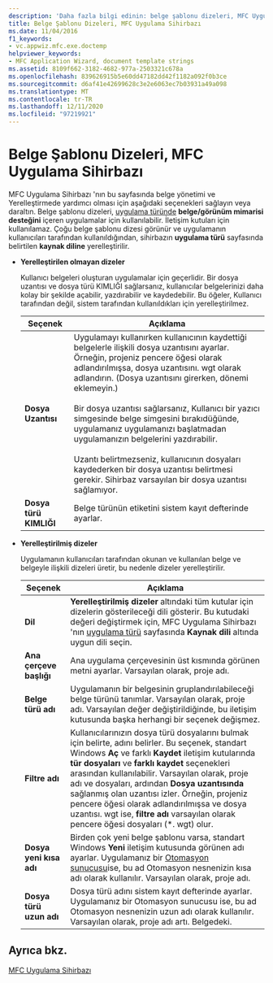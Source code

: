 ```yaml
---
description: 'Daha fazla bilgi edinin: belge şablonu dizeleri, MFC Uygulama Sihirbazı'
title: Belge Şablonu Dizeleri, MFC Uygulama Sihirbazı
ms.date: 11/04/2016
f1_keywords:
- vc.appwiz.mfc.exe.doctemp
helpviewer_keywords:
- MFC Application Wizard, document template strings
ms.assetid: 8109f662-3182-4682-977a-2503321c678a
ms.openlocfilehash: 839626915b5e60dd47182dd42f1182a092f0b3ce
ms.sourcegitcommit: d6af41e42699628c3e2e6063ec7b03931a49a098
ms.translationtype: MT
ms.contentlocale: tr-TR
ms.lasthandoff: 12/11/2020
ms.locfileid: "97219921"
---
```

# <a name="document-template-strings-mfc-application-wizard"></a>Belge Şablonu Dizeleri, MFC Uygulama Sihirbazı

MFC Uygulama Sihirbazı 'nın bu sayfasında belge yönetimi ve Yerelleştirmede yardımcı olması için aşağıdaki seçenekleri sağlayın veya daraltın. Belge şablonu dizeleri, [uygulama türünde](../../mfc/reference/application-type-mfc-application-wizard.md) **belge/görünüm mimarisi desteğini** içeren uygulamalar için kullanılabilir. İletişim kutuları için kullanılamaz. Çoğu belge şablonu dizesi görünür ve uygulamanın kullanıcıları tarafından kullanıldığından, sihirbazın **uygulama türü** sayfasında belirtilen **kaynak diline** yerelleştirilir.

- **Yerelleştirilen olmayan dizeler**

   Kullanıcı belgeleri oluşturan uygulamalar için geçerlidir. Bir dosya uzantısı ve dosya türü KIMLIĞI sağlarsanız, kullanıcılar belgelerinizi daha kolay bir şekilde açabilir, yazdırabilir ve kaydedebilir. Bu öğeler, Kullanıcı tarafından değil, sistem tarafından kullanıldıkları için yerelleştirilmez.

   |Seçenek|Açıklama|
   |------------|-----------------|
   |**Dosya Uzantısı**|Uygulamayı kullanırken kullanıcının kaydettiği belgelerle ilişkili dosya uzantısını ayarlar. Örneğin, projeniz pencere öğesi olarak adlandırılmışsa, dosya uzantısını. wgt olarak adlandırın. (Dosya uzantısını girerken, dönemi eklemeyin.)<br /><br /> Bir dosya uzantısı sağlarsanız, Kullanıcı bir yazıcı simgesinde belge simgesini bırakıdüğünde, uygulamanız uygulamanızı başlatmadan uygulamanızın belgelerini yazdırabilir.<br /><br /> Uzantı belirtmezseniz, kullanıcının dosyaları kaydederken bir dosya uzantısı belirtmesi gerekir. Sihirbaz varsayılan bir dosya uzantısı sağlamıyor.|
   |**Dosya türü KIMLIĞI**|Belge türünün etiketini sistem kayıt defterinde ayarlar.|

- **Yerelleştirilmiş dizeler**

   Uygulamanın kullanıcıları tarafından okunan ve kullanılan belge ve belgeyle ilişkili dizeleri üretir, bu nedenle dizeler yerelleştirilir.

   |Seçenek|Açıklama|
   |------------|-----------------|
   |**Dil**|**Yerelleştirilmiş dizeler** altındaki tüm kutular için dizelerin gösterileceği dili gösterir. Bu kutudaki değeri değiştirmek için, MFC Uygulama Sihirbazı 'nın [uygulama türü](../../mfc/reference/application-type-mfc-application-wizard.md) sayfasında **Kaynak dili** altında uygun dili seçin.|
   |**Ana çerçeve başlığı**|Ana uygulama çerçevesinin üst kısmında görünen metni ayarlar. Varsayılan olarak, proje adı.|
   |**Belge türü adı**|Uygulamanın bir belgesinin gruplandırılabileceği belge türünü tanımlar. Varsayılan olarak, proje adı. Varsayılan değer değiştirildiğinde, bu iletişim kutusunda başka herhangi bir seçenek değişmez.|
   |**Filtre adı**|Kullanıcılarınızın dosya türü dosyalarını bulmak için belirte, adını belirler. Bu seçenek, standart Windows **Aç** ve farklı **Kaydet** iletişim kutularında **tür dosyaları** ve **farklı kaydet** seçenekleri arasından kullanılabilir. Varsayılan olarak, proje adı ve dosyaları, ardından **Dosya uzantısında** sağlanmış olan uzantısı izler. Örneğin, projeniz pencere öğesi olarak adlandırılmışsa ve dosya uzantısı. wgt ise, **filtre adı** varsayılan olarak pencere öğesi dosyaları (*. wgt) olur.|
   |**Dosya yeni kısa adı**|Birden çok yeni belge şablonu varsa, standart Windows **Yeni** iletişim kutusunda görünen adı ayarlar. Uygulamanız bir [Otomasyon sunucusu](../../mfc/automation-servers.md)ise, bu ad Otomasyon nesnenizin kısa adı olarak kullanılır. Varsayılan olarak, proje adı.|
   |**Dosya türü uzun adı**|Dosya türü adını sistem kayıt defterinde ayarlar. Uygulamanız bir Otomasyon sunucusu ise, bu ad Otomasyon nesnenizin uzun adı olarak kullanılır. Varsayılan olarak, proje adı artı. Belgedeki.|

## <a name="see-also"></a>Ayrıca bkz.

[MFC Uygulama Sihirbazı](../../mfc/reference/mfc-application-wizard.md)
